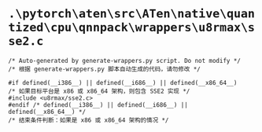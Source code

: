 # `.\pytorch\aten\src\ATen\native\quantized\cpu\qnnpack\wrappers\u8rmax\sse2.c`

```
/* Auto-generated by generate-wrappers.py script. Do not modify */
/* 根据 generate-wrappers.py 脚本自动生成的代码，请勿修改 */

#if defined(__i386__) || defined(__i686__) || defined(__x86_64__)
/* 如果目标平台是 x86 或 x86_64 架构，则包含 SSE2 实现 */
#include <u8rmax/sse2.c>
#endif /* defined(__i386__) || defined(__i686__) || defined(__x86_64__) */
/* 结束条件判断：如果是 x86 或 x86_64 架构的情况 */
```